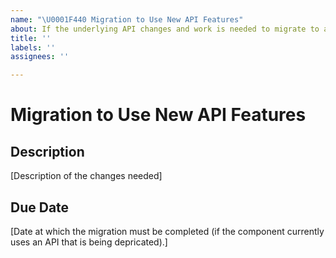 ```yaml
---
name: "\U0001F440 Migration to Use New API Features"
about: If the underlying API changes and work is needed to migrate to a new version
title: ''
labels: ''
assignees: ''

---
```


<!---
How to Report Bugs and Suggest Product & Ecosystem Improvements:
https://paper.dropbox.com/doc/How-to-Report-Bugs-and-Suggest-Product-Ecosystem-Improvements--BGV4EfgBmCf9BEYOFHOonxxGAQ-l7r9iojTkeAovyib1xY5s
-->

# Migration to Use New API Features

## Description

[Description of the changes needed]

## Due Date

[Date at which the migration must be completed (if the component currently uses an API that is being depricated).]
